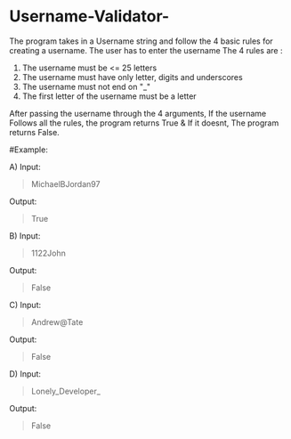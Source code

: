 # Username-Validator-
The program takes in a Username string and follow the 4 basic rules for creating a username. 
The user has to enter the username
The 4 rules are :
1. The username must be <= 25 letters
2. The username must have only letter, digits and underscores
3. The username must not end on "_"
4. The first letter of the username must be a letter

After passing the username through the 4 arguments, If the username Follows all the rules, the program returns True & If it doesnt, The program returns False. 

#Example:

A) 
Input:
> MichaelBJordan97

Output:
>True

B) 
Input:
>1122John

Output:
>False

C)
Input:
>Andrew@Tate

Output:
>False

D)
Input:
>Lonely_Developer_

Output:
>False

